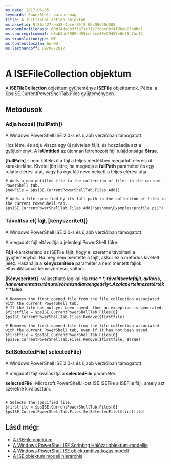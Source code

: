 ```yaml
---
ms.date: 2017-06-05
keywords: PowerShell parancsmag
title: A ISEFileCollection objektum
ms.assetid: 0f86a427-ea38-4bce-85f8-06c98d30d508
ms.openlocfilehash: 60bf4dae33f3a71c31e7fdbed0f4fd6ab27a8bd1
ms.sourcegitcommit: d6ab9ab5909ed59cce4ce30e29457e0e75c7ac12
ms.translationtype: MT
ms.contentlocale: hu-HU
ms.lasthandoff: 09/08/2017
---
```

# <a name="the-isefilecollection-object"></a>A ISEFileCollection objektum
  A **ISEFileCollection** objektum gyűjteménye **ISEFile** objektumok. Példa: a $psISE.CurrentPowerShellTab.Files gyűjteményben.

## <a name="methods"></a>Metódusok

### <a name="add-fullpath-"></a>Adja hozzá\( \[fullPath\]\)
  A Windows PowerShell ISE 2.0-s és újabb verzióiban támogatott. 

 Hoz létre, és adja vissza egy új névtelen fájlt, és hozzáadja azt a gyűjteményt. A **IsUntitled** az újonnan létrehozott fájl tulajdonsága **$true**.

 **\[fullPath\]**  – nem kötelező a fájl a teljes mértékben megadott elérési út karakterlánc. Kivétel jön létre, ha megadja a **fullPath** paraméter és egy relatív elérési utat, vagy ha egy fájl neve helyett a teljes elérési útja.

```
# Adds a new untitled file to the collection of files in the current PowerShell tab.
$newFile = $psISE.CurrentPowerShellTab.Files.Add()

# Adds a file specified by its full path to the collection of files in the current PowerShell tab.
$psISE.CurrentPowerShellTab.Files.Add("$pshome\Examples\profile.ps1")

```

### <a name="remove-file-force-"></a>Távolítsa el\( fájl, \[kényszerített\]\)
  A Windows PowerShell ISE 2.0-s és újabb verzióiban támogatott. 

 A megadott fájl eltávolítja a jelenlegi PowerShell fülre.

 **Fájl** -karakterlánc az ISEFile fájlt, hogy el szeretné távolítani a gyűjteményből. Ha még nem mentette a fájlt, akkor ez a metódus kivételt jelez. Használja a **kényszerítése** paraméter a nem mentett fájlok eltávolításának kényszerítése, váltani.

 **\[Kényszerített\]**  -választható logikai Ha **$true**, távolítsa el a fájlt, akkor is, ha nem mentette után utolsó használata engedélyt. Az alapértelmezett érték **$false**.

```
# Removes the first opened file from the file collection associated with the current PowerShell tab.
# If the file has not yet been saved, then an exception is generated.
$firstfile = $psISE.CurrentPowerShellTab.Files[0]
$psISE.CurrentPowerShellTab.Files.Remove($firstfile)

# Removes the first opened file from the file collection associated with the current PowerShell tab, even if it has not been saved.
$firstfile = $psISE.CurrentPowerShellTab.Files[0]
$psISE.CurrentPowerShellTab.Files.Remove($firstfile, $true)
```

### <a name="setselectedfile-selectedfile-"></a>SetSelectedFile\( selectedFile\)
  A Windows PowerShell ISE 2.0-s és újabb verzióiban támogatott. 

 A megadott fájl kiválasztja a **selectedFile** paraméter.

 **selectedFile** -Microsoft.PowerShell.Host.ISE.ISEFile a ISEFile fájl, amely azt szeretné kiválasztani.

```

# Selects the specified file.
$firstfile = $psISE.CurrentPowerShellTab.Files[0]
$psISE.CurrentPowerShellTab.Files.SetSelectedFile($firstfile)

```

## <a name="see-also"></a>Lásd még:
- [A ISEFile objektum](The-ISEFile-Object.md) 
- [A Windows PowerShell ISE Scripting Hálózatiobjektum-modellje](The-Windows-PowerShell-ISE-Scripting-Object-Model.md) 
- [A Windows PowerShell ISE objektumhivatkozás modell](Windows-PowerShell-ISE-Object-Model-Reference.md) 
- [A ISE objektum modell hierarchia](The-ISE-Object-Model-Hierarchy.md)
